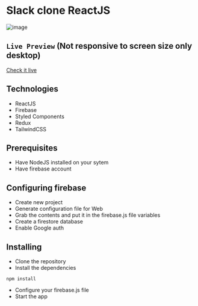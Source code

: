 # Slack clone ReactJS

![image](https://user-images.githubusercontent.com/87276390/219097957-1d4b40bd-fa80-4067-b04e-3e216b5241c5.png)


## `Live Preview` (Not responsive to screen size only desktop)
[Check it live](https://slack-clone-snx.netlify.app/)

## Technologies 
  - ReactJS
  - Firebase
  - Styled Components
  - Redux
  - TailwindCSS

## Prerequisites
  - Have NodeJS installed on your sytem
  - Have firebase account
 
## Configuring firebase
  - Create new project
  - Generate configuration file for Web
  - Grab the contents and put it in the firebase.js file variables
  - Create a firestore database
  - Enable Google auth

## Installing

  - Clone the repository
  - Install the dependencies 
  ``` 
  npm install 
  ```
  - Configure your firebase.js file
  - Start the app
  
